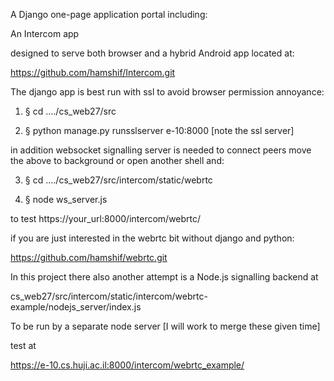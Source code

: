 
A Django one-page application portal including:

An Intercom app

designed to serve
both browser and a hybrid Android app located at:

https://github.com/hamshif/Intercom.git


The django app is best run with ssl to avoid browser permission annoyance:

1.  § cd ..../cs_web27/src

2.  § python manage.py runsslserver e-10:8000 [note the ssl server]

in addition websocket signalling server is needed to connect peers move the above to background or open another shell and:

3.  § cd ..../cs_web27/src/intercom/static/webrtc

4.  § node ws_server.js


to test https://your_url:8000/intercom/webrtc/




if you are just interested in the webrtc bit without django and python:

https://github.com/hamshif/webrtc.git



In this project there also another attempt is a Node.js signalling backend at


cs_web27/src/intercom/static/intercom/webrtc-example/nodejs_server/index.js

To be run by a separate node server [I will work to merge these given time]


test at

https://e-10.cs.huji.ac.il:8000/intercom/webrtc_example/
